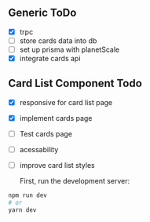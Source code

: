 ## Generic ToDo

- [x] trpc
- [ ] store cards data into db
- [ ] set up prisma with planetScale
- [x] integrate cards api

## Card List Component Todo

- [x] responsive for card list page
- [x] implement cards page
- [ ] Test cards page
- [ ] acessability
- [ ] improve card list styles     
     
     First, run the development server:

```bash
npm run dev
# or
yarn dev
```
